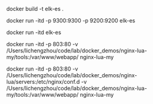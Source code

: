 docker build -t elk-es .



docker run -itd -p 9300:9300 -p 9200:9200 elk-es

docker run -itd elk-es

docker run -itd -p 803:80 -v /Users/lichengzhou/code/lab/docker_demos/nginx-lua-my/tools:/var/www/webapp/ nginx-lua-my


docker run -itd -p 803:80 -v /Users/lichengzhou/code/lab/docker_demos/nginx-lua/servers:/etc/nginx/conf.d -v /Users/lichengzhou/code/lab/docker_demos/nginx-lua-my/tools:/var/www/webapp/ nginx-lua-my



                                